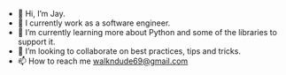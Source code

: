 - 👋 Hi, I’m Jay.
- 👀 I currently work as a software engineer.
- 🌱 I’m currently learning more about Python and some of the libraries to support it.
- 💞️ I’m looking to collaborate on best practices, tips and tricks. 
- 📫 How to reach me walkndude69@gmail.com

<!---
JR54562/JR54562 is a ✨ special ✨ repository because its `README.md` (this file) appears on your GitHub profile.
You can click the Preview link to take a look at your changes.
--->
